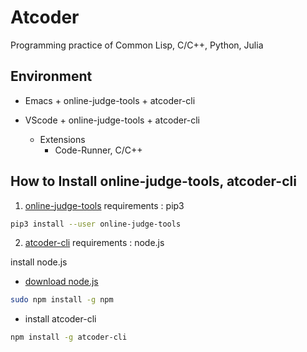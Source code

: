 # Atcoder

Programming practice of Common Lisp, C/C++, Python, Julia

## Environment

* Emacs + online-judge-tools + atcoder-cli

* VScode + online-judge-tools + atcoder-cli
  * Extensions
    * Code-Runner, C/C++

## How to Install online-judge-tools, atcoder-cli

1. [online-judge-tools](https://github.com/online-judge-tools)
requirements : pip3

```bash
pip3 install --user online-judge-tools
```

2. [atcoder-cli](https://github.com/Tatamo/atcoder-cli)
requirements : node.js

install node.js

* [download node.js](https://nodejs.org/ja/)

```bash
sudo npm install -g npm
```

* install atcoder-cli

```bash
npm install -g atcoder-cli
```
